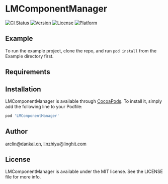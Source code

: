 # LMComponentManager

[![CI Status](https://img.shields.io/travis/arclin@dankal.cn/LMComponentManager.svg?style=flat)](https://travis-ci.org/arclin@dankal.cn/LMComponentManager)
[![Version](https://img.shields.io/cocoapods/v/LMComponentManager.svg?style=flat)](https://cocoapods.org/pods/LMComponentManager)
[![License](https://img.shields.io/cocoapods/l/LMComponentManager.svg?style=flat)](https://cocoapods.org/pods/LMComponentManager)
[![Platform](https://img.shields.io/cocoapods/p/LMComponentManager.svg?style=flat)](https://cocoapods.org/pods/LMComponentManager)

## Example

To run the example project, clone the repo, and run `pod install` from the Example directory first.

## Requirements

## Installation

LMComponentManager is available through [CocoaPods](https://cocoapods.org). To install
it, simply add the following line to your Podfile:

```ruby
pod 'LMComponentManager'
```

## Author

arclin@dankal.cn, linzhiyu@linghit.com

## License

LMComponentManager is available under the MIT license. See the LICENSE file for more info.
